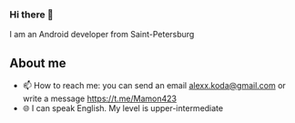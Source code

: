 ### Hi there 👋

I am an Android developer from Saint-Petersburg

## About me

- 📫 How to reach me: you can send an email alexx.koda@gmail.com or write a message https://t.me/Mamon423
- 🌐 I can speak English. My level is upper-intermediate

<!--
**alexxk2/alexxk2** is a ✨ _special_ ✨ repository because its `README.md` (this file) appears on your GitHub profile.

Here are some ideas to get you started:

- 🔭 I’m currently working on ...
- 🌱 I’m currently learning ...
- 👯 I’m looking to collaborate on ...
- 🤔 I’m looking for help with ...
- 💬 Ask me about ...
- 📫 How to reach me: ...
- 😄 Pronouns: ...
- ⚡ Fun fact: ...
-->
